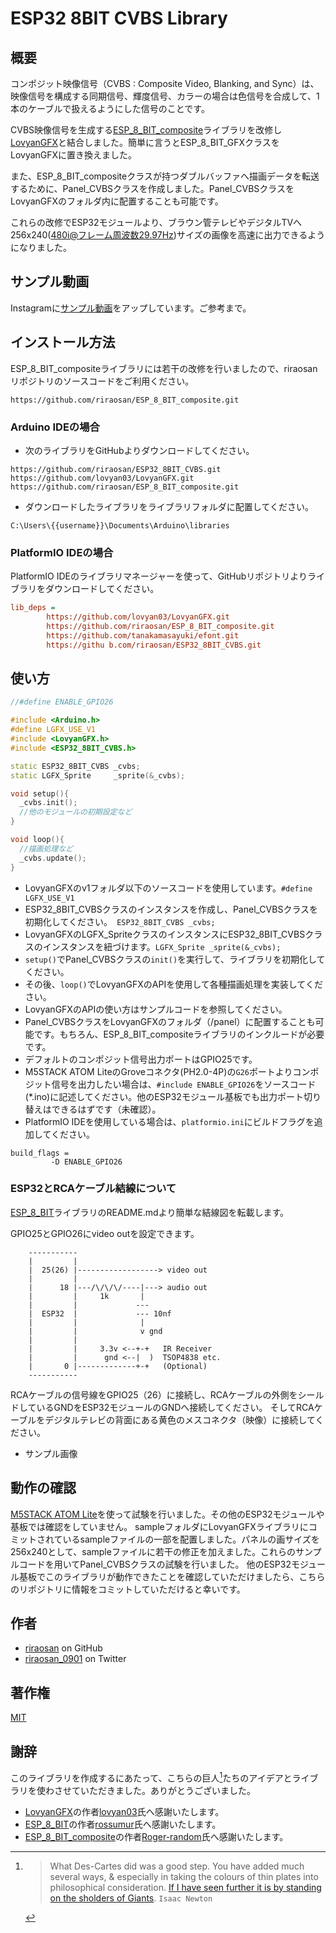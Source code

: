 
# ESP32 8BIT CVBS Library

## 概要

コンポジット映像信号（CVBS : Composite Video, Blanking, and Sync）は、映像信号を構成する同期信号、輝度信号、カラーの場合は色信号を合成して、1本のケーブルで扱えるようにした信号のことです。

CVBS映像信号を生成する[ESP_8_BIT_composite](https://github.com/Roger-random/ESP_8_BIT_composite.git)ライブラリを改修し[LovyanGFX](https://github.com/lovyan03/LovyanGFX.git)と結合しました。簡単に言うとESP_8_BIT_GFXクラスをLovyanGFXに置き換えました。

また、ESP_8_BIT_compositeクラスが持つダブルバッファへ描画データを転送するために、Panel_CVBSクラスを作成しました。Panel_CVBSクラスをLovyanGFXのフォルダ内に配置することも可能です。

これらの改修でESP32モジュールより、ブラウン管テレビやデジタルTVへ256x240(480i@フレーム周波数29.97Hz)サイズの画像を高速に出力できるようになりました。

## サンプル動画

Instagramに[サンプル動画](https://www.instagram.com/p/CbXvBUovzNE/?utm_source=ig_web_copy_link)をアップしています。ご参考まで。

## インストール方法

ESP_8_BIT_compositeライブラリには若干の改修を行いましたので、riraosanリポジトリのソースコードをご利用ください。

```
https://github.com/riraosan/ESP_8_BIT_composite.git
```

### Arduino IDEの場合

- 次のライブラリをGitHubよりダウンロードしてください。

```
https://github.com/riraosan/ESP32_8BIT_CVBS.git
https://github.com/lovyan03/LovyanGFX.git
https://github.com/riraosan/ESP_8_BIT_composite.git
```

- ダウンロードしたライブラリをライブラリフォルダに配置してください。

```powershell:Windows10の場合
C:\Users\{{username}}\Documents\Arduino\libraries
```

### PlatformIO IDEの場合

PlatformIO IDEのライブラリマネージャーを使って、GitHubリポジトリよりライブラリをダウンロードしてください。

```yaml:platformio.ini
lib_deps =
        https://github.com/lovyan03/LovyanGFX.git
        https://github.com/riraosan/ESP_8_BIT_composite.git
        https://github.com/tanakamasayuki/efont.git
        https://githu b.com/riraosan/ESP32_8BIT_CVBS.git
```

## 使い方

```cpp
//#define ENABLE_GPIO26

#include <Arduino.h>
#define LGFX_USE_V1
#include <LovyanGFX.h>
#include <ESP32_8BIT_CVBS.h>

static ESP32_8BIT_CVBS _cvbs;
static LGFX_Sprite     _sprite(&_cvbs);

void setup(){
  _cvbs.init();
  //他のモジュールの初期設定など
}

void loop(){
  //描画処理など
  _cvbs.update();
}
```

- LovyanGFXのv1フォルダ以下のソースコードを使用しています。`#define LGFX_USE_V1`
- ESP32_8BIT_CVBSクラスのインスタンスを作成し、Panel_CVBSクラスを初期化してください。` ESP32_8BIT_CVBS _cvbs;`
- LovyanGFXのLGFX_SpriteクラスのインスタンスにESP32_8BIT_CVBSクラスのインスタンスを紐づけます。`LGFX_Sprite _sprite(&_cvbs);`
- `setup()`でPanel_CVBSクラスの`init()`を実行して、ライブラリを初期化してください。
- その後、`loop()`でLovyanGFXのAPIを使用して各種描画処理を実装してください。
- LovyanGFXのAPIの使い方はサンプルコードを参照してください。
- Panel_CVBSクラスをLovyanGFXのフォルダ（/panel）に配置することも可能です。もちろん、ESP_8_BIT_compositeライブラリのインクルードが必要です。
- デフォルトのコンポジット信号出力ポートはGPIO25です。
- M5STACK ATOM LiteのGroveコネクタ(PH2.0-4P)の`G26`ポートよりコンポジット信号を出力したい場合は、`#include ENABLE_GPIO26`をソースコード(*.ino)に記述してください。他のESP32モジュール基板でも出力ポート切り替えはできるはずです（未確認）。
- PlatformIO IDEを使用している場合は、`platformio.ini`にビルドフラグを追加してください。

```
build_flags =
         -D ENABLE_GPIO26
```

### ESP32とRCAケーブル結線について

[ESP_8_BIT](https://github.com/rossumur/esp_8_bit.git)ライブラリのREADME.mdより簡単な結線図を転載します。

GPIO25とGPIO26にvideo outを設定できます。

```
    -----------
    |         |
    |  25(26) |------------------> video out
    |         |
    |      18 |---/\/\/\/----|---> audio out
    |         |     1k       |
    |         |             ---
    |  ESP32  |             --- 10nf
    |         |              |
    |         |              v gnd
    |         |
    |         |     3.3v <--+-+   IR Receiver
    |         |      gnd <--|  )  TSOP4838 etc.
    |       0 |-------------+-+   (Optional)
    -----------

```

RCAケーブルの信号線をGPIO25（26）に接続し、RCAケーブルの外側をシールドしているGNDをESP32モジュールのGNDへ接続してください。
そしてRCAケーブルをデジタルテレビの背面にある黄色のメスコネクタ（映像）に接続してください。

- サンプル画像


## 動作の確認

[M5STACK ATOM Lite](https://shop.m5stack.com/collections/m5-controllers/products/atom-lite-esp32-development-kit)を使って試験を行いました。その他のESP32モジュールや基板では確認をしていません。
sampleフォルダにLovyanGFXライブラリにコミットされているsampleファイルの一部を配置しました。パネルの画サイズを256x240として、sampleファイルに若干の修正を加えました。これらのサンプルコードを用いてPanel_CVBSクラスの試験を行いました。
他のESP32モジュール基板でこのライブラリが動作できたことを確認していただけましたら、こちらのリポジトリに情報をコミットしていただけると幸いです。
## 作者

- [riraosan](https://github.com/riraosan) on GitHub
- [riraosan_0901](https://twitter.com/riraosan_0901) on Twitter

## 著作権

[MIT](https://github.com/riraosan/ESP32_8BIT_CVBS/blob/master/LICENSE)

## 謝辞

このライブラリを作成するにあたって、こちらの巨人[^1]たちのアイデアとライブラリを使わさせていただきました。ありがとうございました。

- [LovyanGFX](https://github.com/lovyan03/LovyanGFX.git)の作者[lovyan03](https://github.com/lovyan03)氏へ感謝いたします。
- [ESP_8_BIT](https://github.com/rossumur/esp_8_bit)の作者[rossumur](https://github.com/rossumur)氏へ感謝いたします。
- [ESP_8_BIT_composite](https://github.com/Roger-random/ESP_8_BIT_composite.git)の作者[Roger-random](https://github.com/Roger-random)氏へ感謝いたします。

[^1]: > What Des-Cartes did was a good step. You have added much several ways, & especially in taking the colours of thin plates into philosophical consideration. [If I have seen further it is by standing on the sholders of Giants](https://en.wikipedia.org/wiki/Standing_on_the_shoulders_of_giants).
`Isaac Newton` 

